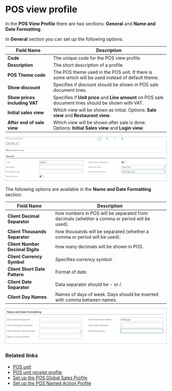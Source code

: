 # POS view profile

In the **POS View Profile** there are two sections: **General** and **Name and Date Formatting**.

In **General** section you can set up the following options:

| Field Name      | Description |
| ----------- | ----------- |
| **Code**       | The unique code for the POS view profile.   |
| **Description**   | The short description of a profile.        |
| **POS Theme code**  | The POS theme used in the POS unit. If there is some which will be used instead of default theme. |
| **Show discount** | Specifies if discount should be shown in POS sale document lines. |
| **Show prices including VAT** | Specifies if **Unit price** and **Line amount** on POS sale document lines should be shown with VAT. |
| **Initial sales view** | Which view will be shown as initial. Options: **Sale view** and **Restaurant view**. |
| **After end of sale view** | Which view will be shown after sale is done. Options: **Initial Sales view** and **Login view**. |


![generalview](../images/Pos%20view%20-%20general.PNG)

The following options are available in the **Name and Date Formatting** section:

| Field Name      | Description |
| ----------- | ----------- |
| **Client Decimal Separator**       | how numbers in POS will be separated from decimals (whether a comma or period will be used).     |
| **Client Thousands Separator**   | how thousands will be separated (whether a comma or period will be used).        |
| **Client Number Decimal Digits**  | how many decimals will be shown in POS. |
| **Client Currency Symbol** | Specifies currency symbol. |
| **Client Short Date Pattern** |  Format of date. |
| **Client Date Separator** |  Data separator should be - or /. |
| **Client Day Names** |  Names of days of week. Days should be inserted with comma between names. |

![nameanddate](../images/Name%20and%20date.PNG)

### Related links

- [POS unit](POSUnit.md)
- [POS unit receipt profile](POS_unit_Receipt_profile.md)
- [Set up the POS Global Sales Profile](../howto/POS_Global.md)
- [Set up the POS Named Action Profile](../howto/Named_Action_Code.md)